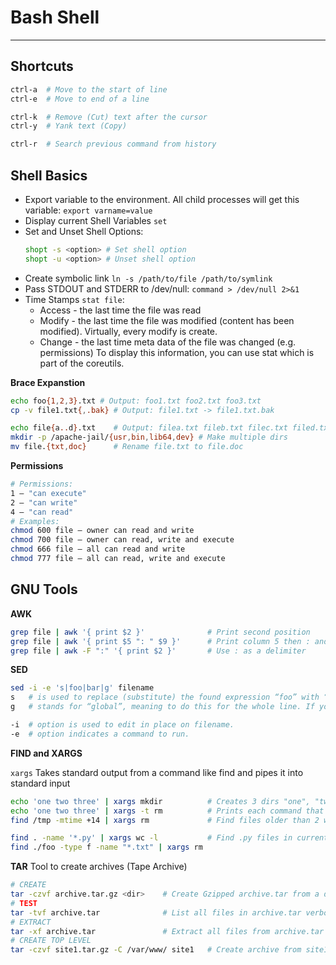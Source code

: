 Bash Shell
===
---

## Shortcuts
```bash
ctrl-a  # Move to the start of line
ctrl-e  # Move to end of a line

ctrl-k  # Remove (Cut) text after the cursor
ctrl-y  # Yank text (Copy)

ctrl-r  # Search previous command from history
```

## Shell Basics

* Export variable to the environment. All child processes will get this variable: ``export varname=value``
* Display current Shell Variables ``set``
* Set and Unset Shell Options:
    ```bash
    shopt -s <option> # Set shell option
    shopt -u <option> # Unset shell option
    ```
* Create symbolic link ``ln -s /path/to/file /path/to/symlink``
* Pass STDOUT and STDERR to /dev/null: ``command > /dev/null 2>&1``
* Time Stamps ``stat file``:
    * Access - the last time the file was read
    * Modify - the last time the file was modified (content has been modified). Virtually, every modify is create.
    * Change - the last time meta data of the file was changed (e.g. permissions) To display this information, you can use stat which is part of the coreutils.

**Brace Expanstion**

```bash
echo foo{1,2,3}.txt # Output: foo1.txt foo2.txt foo3.txt
cp -v file1.txt{,.bak} # Output: file1.txt -> file1.txt.bak

echo file{a..d}.txt    # Output: filea.txt fileb.txt filec.txt filed.txt
mkdir -p /apache-jail/{usr,bin,lib64,dev} # Make multiple dirs
mv file.{txt,doc}      # Rename file.txt to file.doc
```

**Permissions**
```bash
# Permissions:
1 – "can execute"
2 – "can write"
4 – "can read"
# Examples:
chmod 600 file – owner can read and write
chmod 700 file – owner can read, write and execute
chmod 666 file – all can read and write
chmod 777 file – all can read, write and execute
```
## GNU Tools

**AWK**
```bash
grep file | awk '{ print $2 }'              # Print second position
grep file | awk '{ print $5 ": " $9 }'      # Print column 5 then : and then column 9
grep file | awk -F ":" '{ print $2 }'       # Use : as a delimiter
```

**SED**
```bash
sed -i -e 's|foo|bar|g' filename
s   # is used to replace (substitute) the found expression “foo” with “bar”
g   # stands for “global”, meaning to do this for the whole line. If you leave off the g and “foo” appears twice on the same line, only the first “foo” is changed to “bar”.

-i  # option is used to edit in place on filename.
-e  # option indicates a command to run.
```

**FIND and XARGS**

``xargs`` Takes standard output from a command like find and pipes it into standard input
```bash
echo 'one two three' | xargs mkdir          # Creates 3 dirs "one", "two", "three"
echo 'one two three' | xargs -t rm          # Prints each command that will be executed (-t)
find /tmp -mtime +14 | xargs rm             # Find files older than 2 weeks and then remove them

```  
```bash
find . -name '*.py' | xargs wc -l           # Find .py files in current dir and output to word count
find ./foo -type f -name "*.txt" | xargs rm
```

**TAR**
Tool to create archives (Tape Archive)
```bash
# CREATE
tar -czvf archive.tar.gz <dir>    # Create Gzipped archive.tar from a directory
# TEST
tar -tvf archive.tar              # List all files in archive.tar verbosely
# EXTRACT
tar -xf archive.tar               # Extract all files from archive.tar
# CREATE TOP LEVEL
tar -czvf site1.tar.gz -C /var/www/ site1   # Create archive from site1 directory (site1 is top level dir)
```
